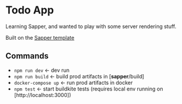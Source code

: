 # Todo App

Learning Sapper, and wanted to play with some server rendering stuff.

Built on the [Sapper template](https://github.com/sveltejs/sapper-template)

## Commands

* `npm run dev` <- dev run
* `npm run build` <- build prod artifacts in [__sapper__/build]
* `docker-compose up` <- run prod artifacts in docker
* `npm test` <- start buildkite tests (requires local env running on [http://localhost:3000])
